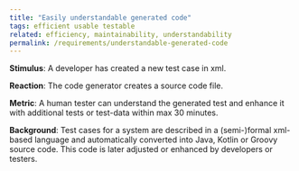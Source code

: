 ```yaml
---
title: "Easily understandable generated code"
tags: efficient usable testable
related: efficiency, maintainability, understandability
permalink: /requirements/understandable-generated-code
---
```


<div class="quality-requirement" markdown="1">

**Stimulus**: A developer has created a new test case in xml.

**Reaction**: The code generator creates a source code file.

**Metric**: A human tester can understand the generated test and enhance it with additional tests or test-data within max 30 minutes. 

**Background**: Test cases for a system are described in a (semi-)formal xml-based language and automatically converted into Java, Kotlin or Groovy source code. This code is later adjusted or enhanced by developers or testers.

</div><br>




